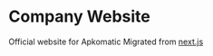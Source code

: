 # Company Website

Official website for Apkomatic
Migrated from [next.js](https://github.com/apkomatic-tech/apkomatic-website)
